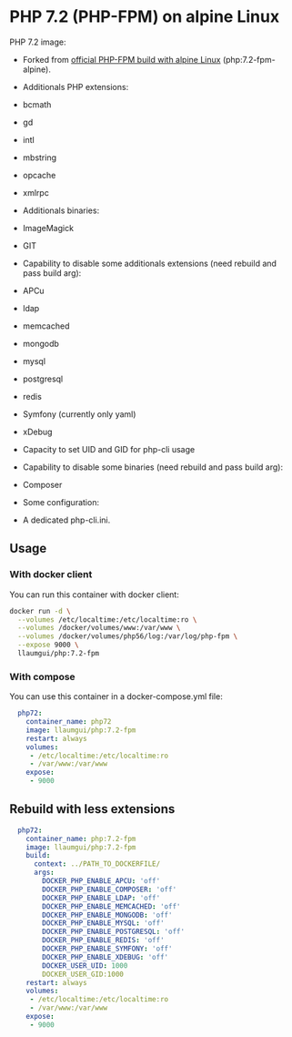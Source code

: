 # PHP 7.2 (PHP-FPM) on alpine Linux

PHP 7.2 image:
* Forked from [official PHP-FPM build with alpine Linux](https://store.docker.com/images/php) (php:7.2-fpm-alpine).
* Additionals PHP extensions:
 * bcmath
 * gd
 * intl
 * mbstring
 * opcache
 * xmlrpc
* Additionals binaries:
 * ImageMagick
 * GIT

* Capability to disable some additionals extensions (need rebuild and pass build arg):
 * APCu
 * ldap
 * memcached
 * mongodb
 * mysql
 * postgresql
 * redis
 * Symfony (currently only yaml)
 * xDebug
 
* Capacity to set UID and GID for php-cli usage

* Capability to disable some binaries (need rebuild and pass build arg):
 * Composer

* Some configuration:
 * A dedicated php-cli.ini.

## Usage
### With docker client
You can run this container with docker client:
~~~bash
docker run -d \
  --volumes /etc/localtime:/etc/localtime:ro \
  --volumes /docker/volumes/www:/var/www \
  --volumes /docker/volumes/php56/log:/var/log/php-fpm \
  --expose 9000 \
  llaumgui/php:7.2-fpm
~~~

### With compose
You can use this container in a docker-compose.yml file:
~~~yaml
  php72:
    container_name: php72
    image: llaumgui/php:7.2-fpm
    restart: always
    volumes:
     - /etc/localtime:/etc/localtime:ro
     - /var/www:/var/www
    expose:
     - 9000
~~~

## Rebuild with less extensions
~~~yaml
  php72:
    container_name: php:7.2-fpm
    image: llaumgui/php:7.2-fpm
    build: 
      context: ../PATH_TO_DOCKERFILE/
      args:
        DOCKER_PHP_ENABLE_APCU: 'off'
        DOCKER_PHP_ENABLE_COMPOSER: 'off'
        DOCKER_PHP_ENABLE_LDAP: 'off'
        DOCKER_PHP_ENABLE_MEMCACHED: 'off'
        DOCKER_PHP_ENABLE_MONGODB: 'off'
        DOCKER_PHP_ENABLE_MYSQL: 'off'
        DOCKER_PHP_ENABLE_POSTGRESQL: 'off'
        DOCKER_PHP_ENABLE_REDIS: 'off'
        DOCKER_PHP_ENABLE_SYMFONY: 'off'
        DOCKER_PHP_ENABLE_XDEBUG: 'off'
		DOCKER_USER_UID: 1000
		DOCKER_USER_GID:1000
    restart: always
    volumes:
     - /etc/localtime:/etc/localtime:ro
     - /var/www:/var/www
    expose:
     - 9000
~~~

